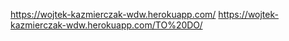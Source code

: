 https://wojtek-kazmierczak-wdw.herokuapp.com/
https://wojtek-kazmierczak-wdw.herokuapp.com/TO%20DO/
